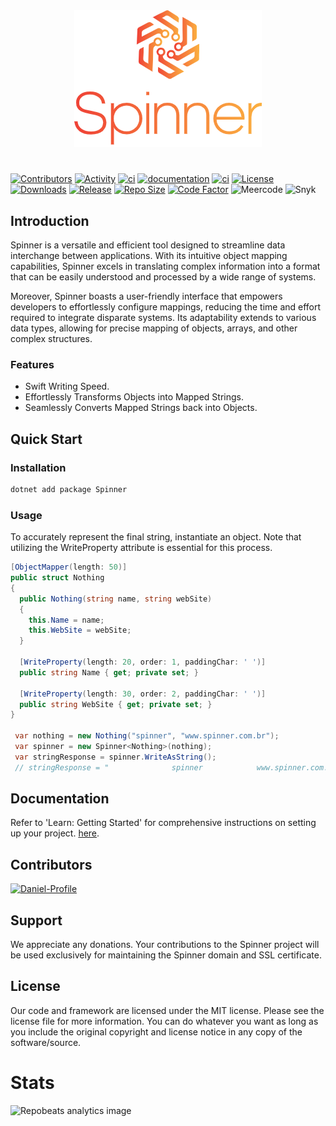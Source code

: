 <div align="center">
  <img src="./assets/logo.png?raw=true">
</div>

#

[![Contributors](https://img.shields.io/github/contributors/Daniel-iel/Spinner)](https://www.nuget.org/packages/Spinner/)
[![Activity](https://img.shields.io/github/commit-activity/m/Daniel-iel/Spinner)](https://www.nuget.org/packages/Spinner/)
[![ci](https://github.com/Daniel-iel/Spinner/actions/workflows/ci.yml/badge.svg)](https://github.com/Daniel-iel/Spinner/actions/workflows/ci.yml/badge.svg/)
[![documentation](https://github.com/Daniel-iel/Spinner/actions/workflows/ci-documentation.yml/badge.svg)](https://github.com/Daniel-iel/Spinner/actions/workflows/ci-documentation.yml/badge.svg/)
[![ci](https://github.com/Daniel-iel/Spinner/actions/workflows/ci-benchmark.yml/badge.svg)](https://github.com/Daniel-iel/Spinner/actions/workflows/ci-benchmark.yml/badge.svg/)
[![License](https://img.shields.io/badge/license-MIT-blue.svg)](LICENSE.md)
[![Downloads](https://img.shields.io/nuget/dt/Spinner)](https://www.nuget.org/packages/Spinner/)
[![Release](https://img.shields.io/nuget/v/spinner)](https://www.nuget.org/packages/Spinner/)
[![Repo Size](https://img.shields.io/github/repo-size/Daniel-iel/spinner)](https://www.nuget.org/packages/Spinner/)
[![Code Factor](https://www.codefactor.io/repository/github/Daniel-iel/spinner/badge)](https://www.codefactor.io/repository/github/Daniel-iel/spinner)
![Meercode](https://api.meercode.io/badge//?type=ci-score&lastDay=90)
![Snyk](https://img.shields.io/snyk/vulnerabilities/github/Daniel-iel/Spinner)

## Introduction

Spinner is a versatile and efficient tool designed to streamline data interchange between applications. With its intuitive object mapping capabilities, Spinner excels in translating complex information into a format that can be easily understood and processed by a wide range of systems.

Moreover, Spinner boasts a user-friendly interface that empowers developers to effortlessly configure mappings, reducing the time and effort required to integrate disparate systems. Its adaptability extends to various data types, allowing for precise mapping of objects, arrays, and other complex structures.

### Features

* Swift Writing Speed.
* Effortlessly Transforms Objects into Mapped Strings.
* Seamlessly Converts Mapped Strings back into Objects.

## Quick Start

### Installation

```csharp
dotnet add package Spinner
```

### Usage

To accurately represent the final string, instantiate an object. Note that utilizing the WriteProperty attribute is essential for this process.

```csharp
[ObjectMapper(length: 50)]
public struct Nothing
{
  public Nothing(string name, string webSite)
  {
    this.Name = name;
    this.WebSite = webSite;
  }
  
  [WriteProperty(length: 20, order: 1, paddingChar: ' ')]
  public string Name { get; private set; }
  
  [WriteProperty(length: 30, order: 2, paddingChar: ' ')]
  public string WebSite { get; private set; }
}
    
 var nothing = new Nothing("spinner", "www.spinner.com.br");
 var spinner = new Spinner<Nothing>(nothing);
 var stringResponse = spinner.WriteAsString();   
 // stringResponse = "              spinner            www.spinner.com.br"
```

## Documentation

Refer to 'Learn: Getting Started' for comprehensive instructions on setting up your project. [here](https://spinnerframework.com/).

## Contributors

[![Daniel-Profile](https://github.com/Daniel-iel.png?size=40)](https://github.com/Daniel-iel)

## Support

We appreciate any donations. Your contributions to the Spinner project will be used exclusively for maintaining the Spinner domain and SSL certificate.

## License

Our code and framework are licensed under the MIT license. Please see the license file for more information. You can do whatever you want as long as you include the original copyright and license notice in any copy of the software/source.

# Stats

![Repobeats analytics image](https://repobeats.axiom.co/api/embed/c3f5ed375e6e703c23a90745aaee5bca46ebd0fd.svg)
